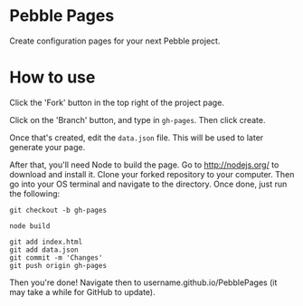 # Pebble Pages
Create configuration pages for your next Pebble project.

# How to use

Click the 'Fork' button in the top right of the project page.

Click on the 'Branch' button, and type in `gh-pages`. Then click create.

Once that's created, edit the `data.json` file. This will be used to later generate your page.

After that, you'll need Node to build the page. Go to http://nodejs.org/ to download and install it.
Clone your forked repository to your computer. Then go into your OS terminal and navigate to the directory.
Once done, just run the following:
```
git checkout -b gh-pages

node build

git add index.html
git add data.json
git commit -m 'Changes'
git push origin gh-pages
```

Then you're done! Navigate then to username.github.io/PebblePages (it may take a while for GitHub to update).